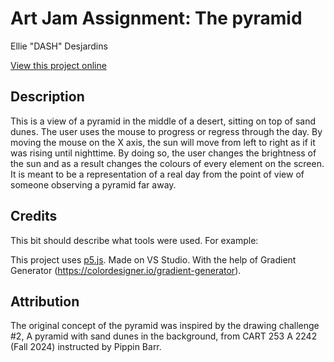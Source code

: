 # Art Jam Assignment: The pyramid

Ellie "DASH" Desjardins

[View this project online](URL_FOR_THE_RUNNING_PROJECT)

## Description

This is a view of a pyramid in the middle of a desert, sitting on top of sand dunes. The user uses the mouse to progress or regress through the day. By moving the mouse on the X axis, the sun will move from left to right as if it was rising until nighttime. By doing so, the user changes the brightness of the sun and as a result changes the colours of every element on the screen. It is meant to be a representation of a real day from the point of view of someone observing a pyramid far away.

## Credits

This bit should describe what tools were used. For example:

This project uses [p5.js](https://p5js.org).
Made on VS Studio.
With the help of Gradient Generator (https://colordesigner.io/gradient-generator).

## Attribution

The original concept of the pyramid was inspired by the drawing challenge #2, A pyramid with sand dunes in the background, from CART 253 A 2242 (Fall 2024) instructed by Pippin Barr.